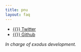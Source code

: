 ```yaml
---
title: pnu
layout: faq
---
```

* [{{<fa fa-twitter>}} Twitter](https://twitter.com/simon_pnu)
* [{{<fa fa-github>}} Github](https://github.com/pnu-s)

*In charge of εxodus development.*
